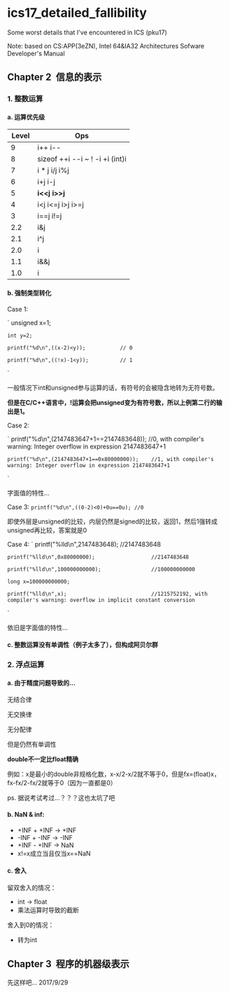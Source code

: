 # ics17_detailed_fallibility
Some worst details that I've encountered in ICS (pku17)

Note: based on CS:APP(3eZN), Intel 64&IA32 Architectures Sofware Developer's Manual

## Chapter 2  信息的表示

### 1. 整数运算

#### a. 运算优先级

| Level     |  Ops                                   |
|-----------|----------------------------------------|
| 9         | i++  i--                               |
| 8         | sizeof  ++i  --i  ~  !  -i  +i  (int)i |
| 7         | i * j  i/j  i%j                          |
| 6         | i+j  i-j                               |
| 5         | **i<<j**  **i>>j**                             |
| 4         | i<j  i<=j  i>j  i>=j                   |
| 3         | i==j  i!=j                             |
| 2.2       | i&j                                    |
| 2.1       | i^j                                    |
| 2.0       | i|j                                    |
| 1.1       | i&&j                                   |
| 1.0       | i||j                                   |


#### b. 强制类型转化

Case 1: 

`
	unsigned x=1;
	
	int y=2;
	
	printf("%d\n",((x-2)<y));           // 0
	
	printf("%d\n",((!x)-1<y));          // 1
	
`

一般情况下int和unsigned参与运算的话，有符号的会被隐含地转为无符号数。

**但是在C/C++语言中，!运算会把unsigned变为有符号数，所以上例第二行的输出是1。**


Case 2:

`
	printf("%d\n",(2147483647+1==2147483648));    //0, with compiler's warning: Integer overflow in expression 2147483647+1
	
	printf("%d\n",(2147483647+1==0x80000000));    //1, with compiler's warning: Integer overflow in expression 2147483647+1
`

字面值的特性...


Case 3:
`
  printf("%d\n",((0-2)<0)+0u==0u); //0
`

即使外层是unsigned的比较，内层仍然是signed的比较，返回1，然后1强转成unsigned再比较，答案就是0


Case 4:
`
	printf("%lld\n",2147483648);                  //2147483648
	
	printf("%lld\n",0x80000000);                  //2147483648
	
  	printf("%lld\n",100000000000);                //100000000000
	
	long x=100000000000;
	
	printf("%lld\n",x);                           //1215752192, with compiler's warning: overflow in implicit constant conversion
`

依旧是字面值的特性...


#### c. 整数运算没有单调性（例子太多了），但构成阿贝尔群

### 2. 浮点运算

#### a. 由于精度问题导致的...

无结合律

无交换律

无分配律

但是仍然有单调性

**double不一定比float精确**

  例如：x是最小的double非规格化数，x-x/2-x/2就不等于0，但是fx=(float)x，fx-fx/2-fx/2就等于0（因为一直都是0）
  
  ps. 据说考试考过...？？？这也太坑了吧


#### b. NaN & inf:

* +INF + +INF -> +INF
* -INF + -INF -> -INF
* +INF - +INF -> NaN
* x!=x成立当且仅当x==NaN


#### c. 舍入

留双舍入的情况：

* int -> float
* 乘法运算时导致的截断


舍入到0的情况：
* 转为int


## Chapter 3  程序的机器级表示

先这样吧... 2017/9/29
